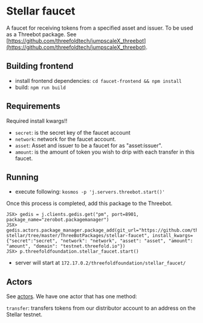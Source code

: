 # Stellar faucet

A faucet for receiving tokens from a specified asset and issuer.
To be used as a Threebot package. See [https://github.com/threefoldtech/jumpscaleX_threebot](https://github.com/threefoldtech/jumpscaleX_threebot).

## Building frontend

- install frontend dependencies: `cd faucet-frontend && npm install`
- build: `npm run build`

## Requirements

Required install kwargs!!

- `secret`: is the secret key of the faucet account
- `network`: network for the faucet account.
- `asset`: Asset and issuer to be a faucet for as "asset:issuer".
- `amount`: is the amount of token you wish to drip with each transfer in this faucet.

## Running

- execute following:
`kosmos -p 'j.servers.threebot.start()'`

Once this process is completed, add this package to the Threebot.

```
JSX> gedis = j.clients.gedis.get("pm", port=8901, package_name="zerobot.packagemanager")
JSX> gedis.actors.package_manager.package_add(git_url="https://github.com/threefoldfoundation/tft-stellar/tree/master/ThreeBotPackages/stellar-faucet", install_kwargs={"secret":"secret", "network": "network", "asset": "asset", "amount": "amount", "domain": "testnet.threefold.io"})
JSX> p.threefoldfoundation.stellar_faucet.start()
```
- server will start at `172.17.0.2/threefoldfoundation/stellar_faucet/`

## Actors

See [actors](../actors). We have one actor that has one method:

`transfer`: transfers tokens from our distributor account to an address on the Stellar testnet.